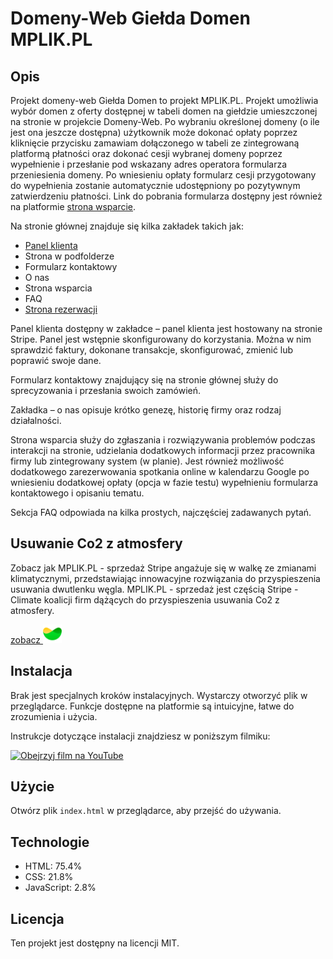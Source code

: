 # Domeny-Web Giełda Domen MPLIK.PL

## Opis
Projekt domeny-web Giełda Domen to projekt MPLIK.PL. Projekt umożliwia wybór domen z oferty dostępnej w tabeli domen na giełdzie umieszczonej na stronie w projekcie Domeny-Web. Po wybraniu określonej domeny (o ile jest ona jeszcze dostępna) użytkownik może dokonać opłaty poprzez kliknięcie przycisku zamawiam dołączonego w tabeli ze zintegrowaną platformą płatności oraz dokonać cesji wybranej domeny poprzez wypełnienie i przesłanie pod wskazany adres operatora formularza przeniesienia domeny. Po wniesieniu opłaty formularz cesji przygotowany do wypełnienia zostanie automatycznie udostępniony po pozytywnym zatwierdzeniu płatności. Link do pobrania formularza dostępny jest również na platformie [strona wsparcie](https://mplik.github.io/domeny-web/podfoldern/strona_wsparcia_w_podfolderzen.html).

Na stronie głównej znajduje się kilka zakładek takich jak:
- [Panel klienta](https://billing.stripe.com/p/login/fZedROdPQ6rb6CkdQQ)
- Strona w podfolderze
- Formularz kontaktowy
- O nas
- Strona wsparcia
- FAQ
- [Strona rezerwacji](https://calendar.app.google/d5gdKCn4YUnaG42X6)

Panel klienta dostępny w zakładce – panel klienta jest hostowany na stronie Stripe. Panel jest wstępnie skonfigurowany do korzystania. Można w nim sprawdzić faktury, dokonane transakcje, skonfigurować, zmienić lub poprawić swoje dane.

Formularz kontaktowy znajdujący się na stronie głównej służy do sprecyzowania i przesłania swoich zamówień.

Zakładka – o nas opisuje krótko genezę, historię firmy oraz rodzaj działalności.

Strona wsparcia służy do zgłaszania i rozwiązywania problemów podczas interakcji na stronie, udzielania dodatkowych informacji przez pracownika firmy lub zintegrowany system (w planie). Jest również możliwość dodatkowego zarezerwowania spotkania online w kalendarzu Google po wniesieniu dodatkowej opłaty (opcja w fazie testu) wypełnieniu formularza kontaktowego i opisaniu tematu.

Sekcja FAQ odpowiada na kilka prostych, najczęściej zadawanych pytań.

## Usuwanie Co2 z atmosfery

Zobacz jak MPLIK.PL - sprzedaż Stripe angażuje się w walkę ze zmianami klimatycznymi, przedstawiając innowacyjne rozwiązania do przyspieszenia usuwania dwutlenku węgla. MPLIK.PL - sprzedaż jest częścią Stripe - Climate koalicji firm dążących do przyspieszenia usuwania Co2 z atmosfery.

<a href="https://climate.stripe.com/Ue8acz">zobacz <img src="https://github.com/mplik/domeny-web/blob/main/podfoldern/images/logo/Stripe%20Climate%20Badge%20-%20Small.png?raw=true" alt="Usuwanie dwutlenku węgla" width="30"/></a>

## Instalacja
Brak jest specjalnych kroków instalacyjnych. Wystarczy otworzyć plik w przeglądarce. Funkcje dostępne na platformie są intuicyjne, łatwe do zrozumienia i użycia.

Instrukcje dotyczące instalacji znajdziesz w poniższym filmiku:

[![Obejrzyj film na YouTube](https://img.youtube.com/vi/CfpvZGFXpLo/0.jpg)][def2]

## Użycie
Otwórz plik `index.html` w przeglądarce, aby przejść do używania.

## Technologie
- HTML: 75.4%
- CSS: 21.8%
- JavaScript: 2.8%

## Licencja
Ten projekt jest dostępny na licencji MIT.

[def]: https://github.com/mplik/domeny-web/blob/main/podfoldern/images/logo/Stripe%20Climate%20Badge%20-%20Small.png?raw=true
[def2]: https://youtube.com/watch?v=CfpvZGFXpLo&si=28nt9k5sC_ELiEV2
